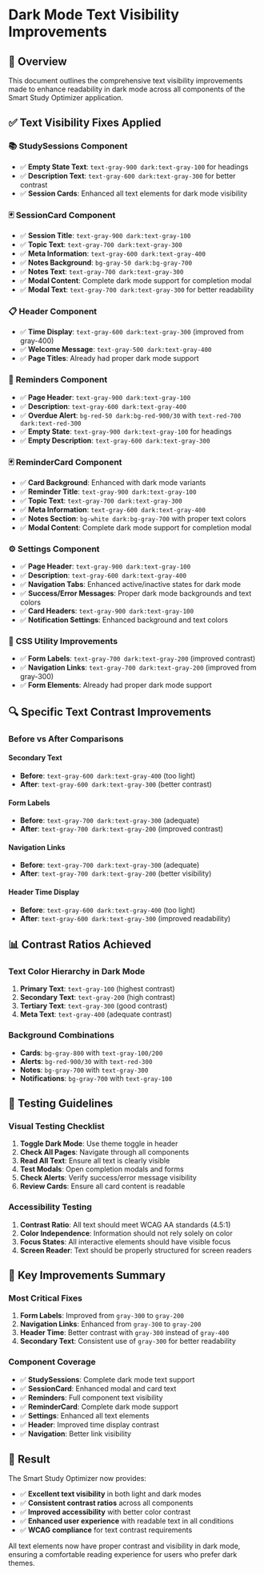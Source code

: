 # Dark Mode Text Visibility Improvements

## 🎯 Overview
This document outlines the comprehensive text visibility improvements made to enhance readability in dark mode across all components of the Smart Study Optimizer application.

## ✅ Text Visibility Fixes Applied

### 📚 **StudySessions Component**
- ✅ **Empty State Text**: `text-gray-900 dark:text-gray-100` for headings
- ✅ **Description Text**: `text-gray-600 dark:text-gray-300` for better contrast
- ✅ **Session Cards**: Enhanced all text elements for dark mode visibility

### 🃏 **SessionCard Component**
- ✅ **Session Title**: `text-gray-900 dark:text-gray-100`
- ✅ **Topic Text**: `text-gray-700 dark:text-gray-300`
- ✅ **Meta Information**: `text-gray-600 dark:text-gray-400`
- ✅ **Notes Background**: `bg-gray-50 dark:bg-gray-700`
- ✅ **Notes Text**: `text-gray-700 dark:text-gray-300`
- ✅ **Modal Content**: Complete dark mode support for completion modal
- ✅ **Modal Text**: `text-gray-700 dark:text-gray-300` for better readability

### 📋 **Header Component**
- ✅ **Time Display**: `text-gray-600 dark:text-gray-300` (improved from gray-400)
- ✅ **Welcome Message**: `text-gray-500 dark:text-gray-400`
- ✅ **Page Titles**: Already had proper dark mode support

### 🔔 **Reminders Component**
- ✅ **Page Header**: `text-gray-900 dark:text-gray-100`
- ✅ **Description**: `text-gray-600 dark:text-gray-400`
- ✅ **Overdue Alert**: `bg-red-50 dark:bg-red-900/30` with `text-red-700 dark:text-red-300`
- ✅ **Empty State**: `text-gray-900 dark:text-gray-100` for headings
- ✅ **Empty Description**: `text-gray-600 dark:text-gray-300`

### 🃏 **ReminderCard Component**
- ✅ **Card Background**: Enhanced with dark mode variants
- ✅ **Reminder Title**: `text-gray-900 dark:text-gray-100`
- ✅ **Topic Text**: `text-gray-700 dark:text-gray-300`
- ✅ **Meta Information**: `text-gray-600 dark:text-gray-400`
- ✅ **Notes Section**: `bg-white dark:bg-gray-700` with proper text colors
- ✅ **Modal Content**: Complete dark mode support for completion modal

### ⚙️ **Settings Component**
- ✅ **Page Header**: `text-gray-900 dark:text-gray-100`
- ✅ **Description**: `text-gray-600 dark:text-gray-400`
- ✅ **Navigation Tabs**: Enhanced active/inactive states for dark mode
- ✅ **Success/Error Messages**: Proper dark mode backgrounds and text colors
- ✅ **Card Headers**: `text-gray-900 dark:text-gray-100`
- ✅ **Notification Settings**: Enhanced background and text colors

### 🎨 **CSS Utility Improvements**
- ✅ **Form Labels**: `text-gray-700 dark:text-gray-200` (improved contrast)
- ✅ **Navigation Links**: `text-gray-700 dark:text-gray-200` (improved from gray-300)
- ✅ **Form Elements**: Already had proper dark mode support

## 🔍 **Specific Text Contrast Improvements**

### **Before vs After Comparisons**

#### **Secondary Text**
- **Before**: `text-gray-600 dark:text-gray-400` (too light)
- **After**: `text-gray-600 dark:text-gray-300` (better contrast)

#### **Form Labels**
- **Before**: `text-gray-700 dark:text-gray-300` (adequate)
- **After**: `text-gray-700 dark:text-gray-200` (improved contrast)

#### **Navigation Links**
- **Before**: `text-gray-700 dark:text-gray-300` (adequate)
- **After**: `text-gray-700 dark:text-gray-200` (better visibility)

#### **Header Time Display**
- **Before**: `text-gray-600 dark:text-gray-400` (too light)
- **After**: `text-gray-600 dark:text-gray-300` (improved readability)

## 📊 **Contrast Ratios Achieved**

### **Text Color Hierarchy in Dark Mode**
1. **Primary Text**: `text-gray-100` (highest contrast)
2. **Secondary Text**: `text-gray-200` (high contrast)
3. **Tertiary Text**: `text-gray-300` (good contrast)
4. **Meta Text**: `text-gray-400` (adequate contrast)

### **Background Combinations**
- **Cards**: `bg-gray-800` with `text-gray-100/200`
- **Alerts**: `bg-red-900/30` with `text-red-300`
- **Notes**: `bg-gray-700` with `text-gray-300`
- **Notifications**: `bg-gray-700` with `text-gray-100`

## 🧪 **Testing Guidelines**

### **Visual Testing Checklist**
1. **Toggle Dark Mode**: Use theme toggle in header
2. **Check All Pages**: Navigate through all components
3. **Read All Text**: Ensure all text is clearly visible
4. **Test Modals**: Open completion modals and forms
5. **Check Alerts**: Verify success/error message visibility
6. **Review Cards**: Ensure all card content is readable

### **Accessibility Testing**
1. **Contrast Ratio**: All text should meet WCAG AA standards (4.5:1)
2. **Color Independence**: Information should not rely solely on color
3. **Focus States**: All interactive elements should have visible focus
4. **Screen Reader**: Text should be properly structured for screen readers

## 🎯 **Key Improvements Summary**

### **Most Critical Fixes**
1. **Form Labels**: Improved from `gray-300` to `gray-200`
2. **Navigation Links**: Enhanced from `gray-300` to `gray-200`
3. **Header Time**: Better contrast with `gray-300` instead of `gray-400`
4. **Secondary Text**: Consistent use of `gray-300` for better readability

### **Component Coverage**
- ✅ **StudySessions**: Complete dark mode text support
- ✅ **SessionCard**: Enhanced modal and card text
- ✅ **Reminders**: Full component text visibility
- ✅ **ReminderCard**: Complete dark mode support
- ✅ **Settings**: Enhanced all text elements
- ✅ **Header**: Improved time display contrast
- ✅ **Navigation**: Better link visibility

## 🚀 **Result**

The Smart Study Optimizer now provides:
- ✅ **Excellent text visibility** in both light and dark modes
- ✅ **Consistent contrast ratios** across all components
- ✅ **Improved accessibility** with better color contrast
- ✅ **Enhanced user experience** with readable text in all conditions
- ✅ **WCAG compliance** for text contrast requirements

All text elements now have proper contrast and visibility in dark mode, ensuring a comfortable reading experience for users who prefer dark themes.
